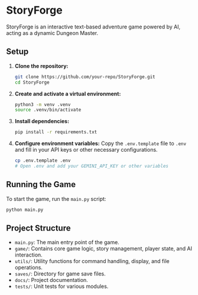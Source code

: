 # StoryForge

StoryForge is an interactive text-based adventure game powered by AI, acting as a dynamic Dungeon Master.

## Setup

1.  **Clone the repository:**
    ```bash
    git clone https://github.com/your-repo/StoryForge.git
    cd StoryForge
    ```

2.  **Create and activate a virtual environment:**
    ```bash
    python3 -m venv .venv
    source .venv/bin/activate
    ```

3.  **Install dependencies:**
    ```bash
    pip install -r requirements.txt
    ```

4.  **Configure environment variables:**
    Copy the `.env.template` file to `.env` and fill in your API keys or other necessary configurations.
    ```bash
    cp .env.template .env
    # Open .env and add your GEMINI_API_KEY or other variables
    ```

## Running the Game

To start the game, run the `main.py` script:

```bash
python main.py
```

## Project Structure

-   `main.py`: The main entry point of the game.
-   `game/`: Contains core game logic, story management, player state, and AI interaction.
-   `utils/`: Utility functions for command handling, display, and file operations.
-   `saves/`: Directory for game save files.
-   `docs/`: Project documentation.
-   `tests/`: Unit tests for various modules.

